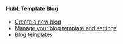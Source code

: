 #### HubL Template Blog
- [Create a new blog](https://knowledge.hubspot.com/blog/create-a-new-blog) 
- [Manage your blog template and settings](https://knowledge.hubspot.com/blog/manage-your-blog-template-and-settings) 
- [Blog templates](https://developers.hubspot.com/docs/cms/building-blocks/templates/blog) 


